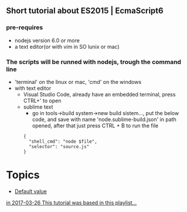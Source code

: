 ## Short tutorial about ES2015 | EcmaScript6

### pre-requires 
* nodejs version 6.0 or more
* a text editor(or with vim in SO lunix or mac)

### The scripts will be runned with nodejs, trough the command line
* 'terminal' on the linux or mac, 'cmd' on the windows
* with text editor
  * Visual Studio Code, already have an embedded terminal, press CTRL+' to open
  * sublime text
    * go in tools->build system->new build sistem..., put the below code, and save with name 'node.sublime-build.json' in path opened,
    after that just press CTRL + B to run the file
    ```
    {
      "shell_cmd": "node $file",
      "selector": "source.js"
    }
    ```  

# Topics
 * [Default value](https://github.com/MRCardoso/es2015-basic/blob/master/default_value.js)


[in 2017-03-26 This tutorial was based in this playlist...](https://www.youtube.com/watch?v=vcoMWWVZS7c&list=PLDm7BSK-M5Yk30T65F5yeuCcStOQBPKq2)
